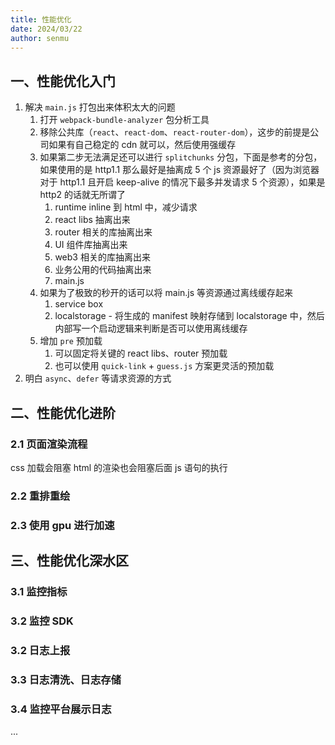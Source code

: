 ```yaml
---
title: 性能优化
date: 2024/03/22
author: senmu
---
```


## 一、性能优化入门

1. 解决 `main.js` 打包出来体积太大的问题
   1. 打开 `webpack-bundle-analyzer` 包分析工具
   2. 移除公共库（`react`、`react-dom`、`react-router-dom`），这步的前提是公司如果有自己稳定的 cdn 就可以，然后使用强缓存
   3. 如果第二步无法满足还可以进行 `splitchunks` 分包，下面是参考的分包，如果使用的是 http1.1 那么最好是抽离成 5 个 js 资源最好了（因为浏览器对于 http1.1 且开启 keep-alive 的情况下最多并发请求 5 个资源），如果是 http2 的话就无所谓了
      1. runtime inline 到 html 中，减少请求
      2. react libs 抽离出来
      3. router 相关的库抽离出来
      4. UI 组件库抽离出来
      5. web3 相关的库抽离出来
      6. 业务公用的代码抽离出来
      7. main.js
   4. 如果为了极致的秒开的话可以将 main.js 等资源通过离线缓存起来
      1. service box
      2. localstorage - 将生成的 manifest 映射存储到 localstorage 中，然后内部写一个启动逻辑来判断是否可以使用离线缓存
   5. 增加 `pre` 预加载
      1. 可以固定将关键的 react libs、router 预加载
      2. 也可以使用 `quick-link` + `guess.js` 方案更灵活的预加载
2. 明白 `async`、`defer` 等请求资源的方式

## 二、性能优化进阶

### 2.1 页面渲染流程

css 加载会阻塞 html 的渲染也会阻塞后面 js 语句的执行

### 2.2 重排重绘

### 2.3 使用 gpu 进行加速

## 三、性能优化深水区

### 3.1 监控指标

### 3.2 监控 SDK

### 3.2 日志上报

### 3.3 日志清洗、日志存储

### 3.4 监控平台展示日志

...
